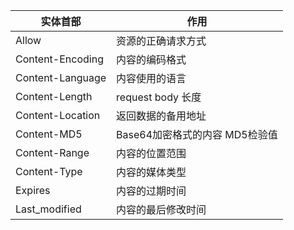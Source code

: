 实体首部|	作用
--|--
Allow	|资源的正确请求方式
Content-Encoding	|内容的编码格式
Content-Language	|内容使用的语言
Content-Length	|request body 长度
Content-Location|	返回数据的备用地址
Content-MD5	|Base64加密格式的内容 MD5检验值
Content-Range	|内容的位置范围
Content-Type	|内容的媒体类型
Expires	|内容的过期时间
Last_modified|	内容的最后修改时间